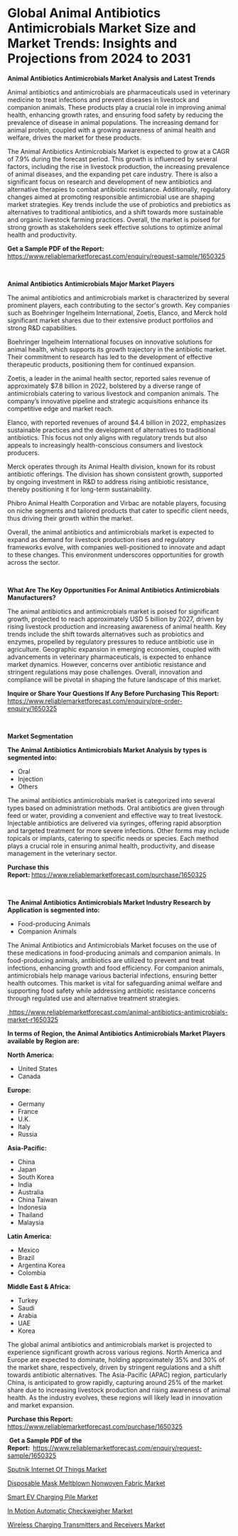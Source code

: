 <p><h1>Global Animal Antibiotics Antimicrobials Market Size and Market Trends: Insights and Projections from 2024 to 2031</h1></p><p><strong>Animal Antibiotics Antimicrobials Market Analysis and Latest Trends</strong></p>
<p><p>Animal antibiotics and antimicrobials are pharmaceuticals used in veterinary medicine to treat infections and prevent diseases in livestock and companion animals. These products play a crucial role in improving animal health, enhancing growth rates, and ensuring food safety by reducing the prevalence of disease in animal populations. The increasing demand for animal protein, coupled with a growing awareness of animal health and welfare, drives the market for these products.</p><p>The Animal Antibiotics Antimicrobials Market is expected to grow at a CAGR of 7.9% during the forecast period. This growth is influenced by several factors, including the rise in livestock production, the increasing prevalence of animal diseases, and the expanding pet care industry. There is also a significant focus on research and development of new antibiotics and alternative therapies to combat antibiotic resistance. Additionally, regulatory changes aimed at promoting responsible antimicrobial use are shaping market strategies. Key trends include the use of probiotics and prebiotics as alternatives to traditional antibiotics, and a shift towards more sustainable and organic livestock farming practices. Overall, the market is poised for strong growth as stakeholders seek effective solutions to optimize animal health and productivity.</p></p>
<p><strong>Get a Sample PDF of the Report:&nbsp;</strong> <a href="https://www.reliablemarketforecast.com/enquiry/request-sample/1650325?utm_campaign=1842&utm_medium=2&utm_source=Github&utm_content=ia&utm_term=08122024&utm_id=animal-antibiotics-antimicrobials">https://www.reliablemarketforecast.com/enquiry/request-sample/1650325</a></p>
<p>&nbsp;</p>
<p><strong>Animal Antibiotics Antimicrobials Major Market Players</strong></p>
<p><p>The animal antibiotics and antimicrobials market is characterized by several prominent players, each contributing to the sector's growth. Key companies such as Boehringer Ingelheim International, Zoetis, Elanco, and Merck hold significant market shares due to their extensive product portfolios and strong R&D capabilities. </p><p>Boehringer Ingelheim International focuses on innovative solutions for animal health, which supports its growth trajectory in the antibiotic market. Their commitment to research has led to the development of effective therapeutic products, positioning them for continued expansion.</p><p>Zoetis, a leader in the animal health sector, reported sales revenue of approximately $7.8 billion in 2022, bolstered by a diverse range of antimicrobials catering to various livestock and companion animals. The company’s innovative pipeline and strategic acquisitions enhance its competitive edge and market reach.</p><p>Elanco, with reported revenues of around $4.4 billion in 2022, emphasizes sustainable practices and the development of alternatives to traditional antibiotics. This focus not only aligns with regulatory trends but also appeals to increasingly health-conscious consumers and livestock producers.</p><p>Merck operates through its Animal Health division, known for its robust antibiotic offerings. The division has shown consistent growth, supported by ongoing investment in R&D to address rising antibiotic resistance, thereby positioning it for long-term sustainability.</p><p>Phibro Animal Health Corporation and Virbac are notable players, focusing on niche segments and tailored products that cater to specific client needs, thus driving their growth within the market.</p><p>Overall, the animal antibiotics and antimicrobials market is expected to expand as demand for livestock production rises and regulatory frameworks evolve, with companies well-positioned to innovate and adapt to these changes. This environment underscores opportunities for growth across the sector.</p></p>
<p>&nbsp;</p>
<p><strong>What Are The Key Opportunities For Animal Antibiotics Antimicrobials Manufacturers?</strong></p>
<p><p>The animal antibiotics and antimicrobials market is poised for significant growth, projected to reach approximately USD 5 billion by 2027, driven by rising livestock production and increasing awareness of animal health. Key trends include the shift towards alternatives such as probiotics and enzymes, propelled by regulatory pressures to reduce antibiotic use in agriculture. Geographic expansion in emerging economies, coupled with advancements in veterinary pharmaceuticals, is expected to enhance market dynamics. However, concerns over antibiotic resistance and stringent regulations may pose challenges. Overall, innovation and compliance will be pivotal in shaping the future landscape of this market.</p></p>
<p><strong>Inquire or Share Your Questions If Any Before Purchasing This Report:</strong> <a href="https://www.reliablemarketforecast.com/enquiry/pre-order-enquiry/1650325?utm_campaign=1842&utm_medium=2&utm_source=Github&utm_content=ia&utm_term=08122024&utm_id=animal-antibiotics-antimicrobials">https://www.reliablemarketforecast.com/enquiry/pre-order-enquiry/1650325</a></p>
<p>&nbsp;</p>
<p><strong>Market Segmentation</strong></p>
<p><strong>The Animal Antibiotics Antimicrobials Market Analysis by types is segmented into:</strong></p>
<p><ul><li>Oral</li><li>Injection</li><li>Others</li></ul></p>
<p><p>The animal antibiotics antimicrobials market is categorized into several types based on administration methods. Oral antibiotics are given through feed or water, providing a convenient and effective way to treat livestock. Injectable antibiotics are delivered via syringes, offering rapid absorption and targeted treatment for more severe infections. Other forms may include topicals or implants, catering to specific needs or species. Each method plays a crucial role in ensuring animal health, productivity, and disease management in the veterinary sector.</p></p>
<p><strong>Purchase this Report:&nbsp;</strong><a href="https://www.reliablemarketforecast.com/purchase/1650325?utm_campaign=1842&utm_medium=2&utm_source=Github&utm_content=ia&utm_term=08122024&utm_id=animal-antibiotics-antimicrobials">https://www.reliablemarketforecast.com/purchase/1650325</a></p>
<p>&nbsp;</p>
<p><strong>The Animal Antibiotics Antimicrobials Market Industry Research by Application is segmented into:</strong></p>
<p><ul><li>Food-producing Animals</li><li>Companion Animals</li></ul></p>
<p><p>The Animal Antibiotics and Antimicrobials Market focuses on the use of these medications in food-producing animals and companion animals. In food-producing animals, antibiotics are utilized to prevent and treat infections, enhancing growth and food efficiency. For companion animals, antimicrobials help manage various bacterial infections, ensuring better health outcomes. This market is vital for safeguarding animal welfare and supporting food safety while addressing antibiotic resistance concerns through regulated use and alternative treatment strategies.</p></p>
<p><a href="https://www.reliablemarketforecast.com/animal-antibiotics-antimicrobials-market-r1650325?utm_campaign=1842&utm_medium=2&utm_source=Github&utm_content=ia&utm_term=08122024&utm_id=animal-antibiotics-antimicrobials">&nbsp;https://www.reliablemarketforecast.com/animal-antibiotics-antimicrobials-market-r1650325</a></p>
<p><strong>In terms of Region, the Animal Antibiotics Antimicrobials Market Players available by Region are:</strong></p>
<p>
    <p> <strong> North America: </strong>
        <ul>
            <li>United States</li>
            <li>Canada</li>
        </ul>
        </p> 
    <p> <strong> Europe: </strong>
        <ul>
            <li>Germany</li>
            <li>France</li>
            <li>U.K.</li>
            <li>Italy</li>
            <li>Russia</li>
        </ul>
        </p> 
    <p> <strong> Asia-Pacific: </strong>
        <ul>
            <li>China</li>
            <li>Japan</li>
            <li>South Korea</li>
            <li>India</li>
            <li>Australia</li>
            <li>China Taiwan</li>
            <li>Indonesia</li>
            <li>Thailand</li>
            <li>Malaysia</li>
        </ul>
        </p> 
    <p> <strong> Latin America: </strong>
        <ul>
            <li>Mexico</li>
            <li>Brazil</li>
            <li>Argentina Korea</li>
            <li>Colombia</li>
        </ul>
        </p> 
    <p> <strong> Middle East & Africa: </strong>
        <ul>
            <li>Turkey</li>
            <li>Saudi</li>
            <li>Arabia</li>
            <li>UAE</li>
            <li>Korea</li>
        </ul>
    </p>
    </p>
<p><p>The global animal antibiotics and antimicrobials market is projected to experience significant growth across various regions. North America and Europe are expected to dominate, holding approximately 35% and 30% of the market share, respectively, driven by stringent regulations and a shift towards antibiotic alternatives. The Asia-Pacific (APAC) region, particularly China, is anticipated to grow rapidly, capturing around 25% of the market share due to increasing livestock production and rising awareness of animal health. As the industry evolves, these regions will likely lead in innovation and market expansion.</p></p>
<p><strong>Purchase this Report: </strong><a href="https://www.reliablemarketforecast.com/purchase/1650325?utm_campaign=1842&utm_medium=2&utm_source=Github&utm_content=ia&utm_term=08122024&utm_id=animal-antibiotics-antimicrobials">https://www.reliablemarketforecast.com/purchase/1650325</a></p>
<p>&nbsp;<strong>Get a Sample PDF of the Report:&nbsp;&nbsp;</strong><a href="https://www.reliablemarketforecast.com/enquiry/request-sample/1650325?utm_campaign=1842&utm_medium=2&utm_source=Github&utm_content=ia&utm_term=08122024&utm_id=animal-antibiotics-antimicrobials">https://www.reliablemarketforecast.com/enquiry/request-sample/1650325</a></p>
<p><strong></strong></p>
<p><p><a href="https://github.com/RoccoManning/Market-Research-Report-List-7/blob/main/sputnik-internet-of-things-market.md?utm_campaign=1842&utm_medium=2&utm_source=Github&utm_content=ia&utm_term=08122024&utm_id=animal-antibiotics-antimicrobials">Sputnik Internet Of Things Market</a></p><p><a href="https://www.linkedin.com/pulse/comprehensive-examination-disposable-mask-meltblown-nonwoven-k4cxc?utm_campaign=1842&utm_medium=2&utm_source=Github&utm_content=ia&utm_term=08122024&utm_id=animal-antibiotics-antimicrobials">Disposable Mask Meltblown Nonwoven Fabric Market</a></p><p><a href="https://issuu.com/reportprime-2/docs/smart-ev-charging-pile-market-size-2030.pptx?utm_campaign=1842&utm_medium=2&utm_source=Github&utm_content=ia&utm_term=08122024&utm_id=animal-antibiotics-antimicrobials">Smart EV Charging Pile Market</a></p><p><a href="https://issuu.com/reportprime-2/docs/in-motion-automatic-checkweigher-market-size-2030.?utm_campaign=1842&utm_medium=2&utm_source=Github&utm_content=ia&utm_term=08122024&utm_id=animal-antibiotics-antimicrobials">In Motion Automatic Checkweigher Market</a></p><p><a href="https://www.linkedin.com/pulse/wireless-charging-transmitters-receivers-market-size-forecast-l9p0f?utm_campaign=1842&utm_medium=2&utm_source=Github&utm_content=ia&utm_term=08122024&utm_id=animal-antibiotics-antimicrobials">Wireless Charging Transmitters and Receivers Market</a></p></p>